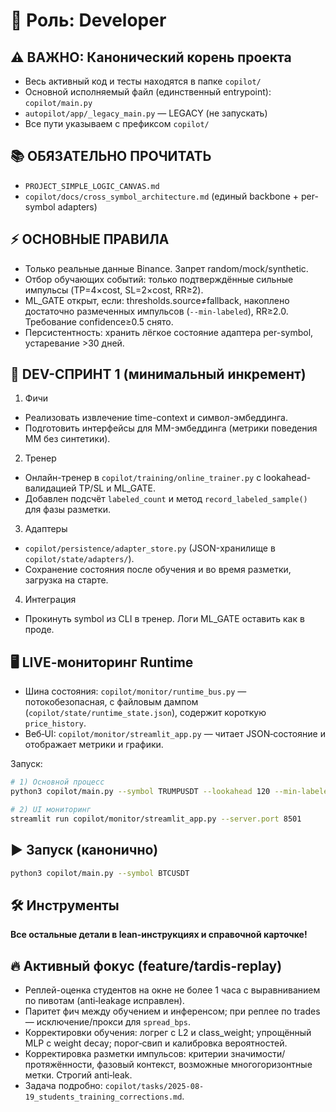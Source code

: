 # 📌 Роль: Developer

## ⚠️ ВАЖНО: Канонический корень проекта
- Весь активный код и тесты находятся в папке `copilot/`
- Основной исполняемый файл (единственный entrypoint): `copilot/main.py`
- `autopilot/app/_legacy_main.py` — LEGACY (не запускать)
- Все пути указываем с префиксом `copilot/`

## 📚 ОБЯЗАТЕЛЬНО ПРОЧИТАТЬ
- `PROJECT_SIMPLE_LOGIC_CANVAS.md`
- `copilot/docs/cross_symbol_architecture.md` (единый backbone + per-symbol adapters)

## ⚡ ОСНОВНЫЕ ПРАВИЛА
- Только реальные данные Binance. Запрет random/mock/synthetic.
- Отбор обучающих событий: только подтверждённые сильные импульсы (TP=4×cost, SL=2×cost, RR≥2).
- ML_GATE открыт, если: thresholds.source≠fallback, накоплено достаточно размеченных импульсов (`--min-labeled`), RR≥2.0. Требование confidence≥0.5 снято.
- Персистентность: хранить лёгкое состояние адаптера per-symbol, устаревание >30 дней.

## 🎯 DEV-СПРИНТ 1 (минимальный инкремент)
1) Фичи
- Реализовать извлечение time-context и символ-эмбеддинга.
- Подготовить интерфейсы для MM-эмбеддинга (метрики поведения MM без синтетики).

2) Тренер
- Онлайн-тренер в `copilot/training/online_trainer.py` с lookahead-валидацией TP/SL и ML_GATE.
- Добавлен подсчёт `labeled_count` и метод `record_labeled_sample()` для фазы разметки.

3) Адаптеры
- `copilot/persistence/adapter_store.py` (JSON-хранилище в `copilot/state/adapters/`).
- Сохранение состояния после обучения и во время разметки, загрузка на старте.

4) Интеграция
- Прокинуть symbol из CLI в тренер. Логи ML_GATE оставить как в проде.

## 🖥️ LIVE‑мониторинг Runtime
- Шина состояния: `copilot/monitor/runtime_bus.py` — потокобезопасная, с файловым дампом (`copilot/state/runtime_state.json`), содержит короткую `price_history`.
- Веб‑UI: `copilot/monitor/streamlit_app.py` — читает JSON‑состояние и отображает метрики и графики.

Запуск:
```bash
# 1) Основной процесс
python3 copilot/main.py --symbol TRUMPUSDT --lookahead 120 --min-labeled 10 --verbose

# 2) UI мониторинг
streamlit run copilot/monitor/streamlit_app.py --server.port 8501
```

## ▶️ Запуск (канонично)
```bash
python3 copilot/main.py --symbol BTCUSDT
```

## 🛠️ Инструменты

**Все остальные детали в lean-инструкциях и справочной карточке!**
## 🔥 Активный фокус (feature/tardis-replay)
- Реплей-оценка студентов на окне не более 1 часа с выравниванием по пивотам (anti‑leakage исправлен).
- Паритет фич между обучением и инференсом; при реплее по trades — исключение/прокси для `spread_bps`.
- Корректировки обучения: логрег с L2 и class_weight; упрощённый MLP с weight decay; порог‑свип и калибровка вероятностей.
- Корректировка разметки импульсов: критерии значимости/протяжённости, фазовый контекст, возможные многогоризонтные метки. Строгий anti‑leak.
- Задача подробно: `copilot/tasks/2025-08-19_students_training_corrections.md`.
